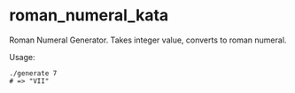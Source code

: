 # roman_numeral_kata
Roman Numeral Generator. Takes integer value, converts to roman numeral.

Usage:

```
./generate 7
# => "VII"
```
